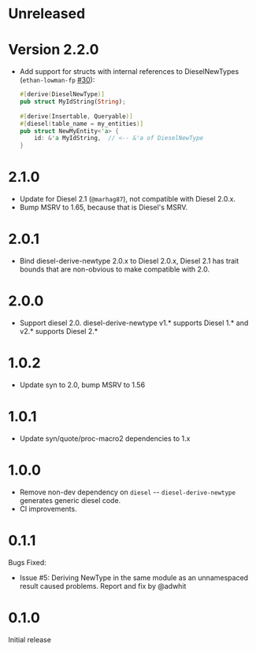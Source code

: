 # Unreleased

# Version 2.2.0

* Add support for structs with internal references to DieselNewTypes (`ethan-lowman-fp` [#30](https://github.com/quodlibetor/diesel-derive-newtype/pull/30)):

  ```rust
  #[derive(DieselNewType)]
  pub struct MyIdString(String); 
 
  #[derive(Insertable, Queryable)]
  #[diesel(table_name = my_entities)]
  pub struct NewMyEntity<'a> {
      id: &'a MyIdString,  // <-- &'a of DieselNewType
  }
  ```

# 2.1.0

* Update for Diesel 2.1 (`@marhag87`), not compatible with Diesel 2.0.x.
* Bump MSRV to 1.65, because that is Diesel's MSRV.

# 2.0.1

* Bind diesel-derive-newtype 2.0.x to Diesel 2.0.x, Diesel 2.1 has trait bounds that are
  non-obvious to make compatible with 2.0.

# 2.0.0

* Support diesel 2.0. diesel-derive-newtype v1.* supports Diesel 1.* and v2.* supports Diesel 2.*

# 1.0.2

* Update syn to 2.0, bump MSRV to 1.56

# 1.0.1

* Update syn/quote/proc-macro2 dependencies to 1.x

# 1.0.0

* Remove non-dev dependency on `diesel` -- `diesel-derive-newtype` generates generic diesel code.
* CI improvements.

# 0.1.1

Bugs Fixed:

* Issue #5: Deriving NewType in the same module as an unnamespaced result
  caused problems. Report and fix by @adwhit


# 0.1.0

Initial release
